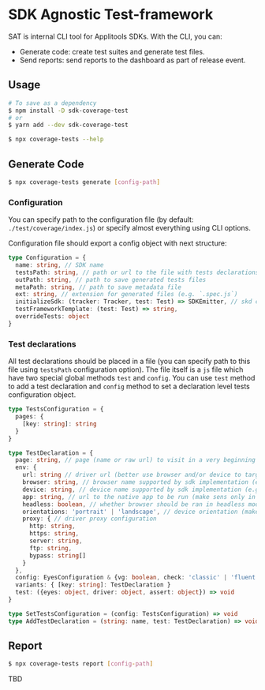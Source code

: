 # SDK Agnostic Test-framework

SAT is internal CLI tool for Applitools SDKs. With the CLI, you can:

- Generate code: create test suites and generate test files.
- Send reports: send reports to the dashboard as part of release event.

## Usage

```sh
# To save as a dependency
$ npm install -D sdk-coverage-test
# or
$ yarn add --dev sdk-coverage-test

$ npx coverage-tests --help
```

## Generate Code

```sh
$ npx coverage-tests generate [config-path]
```

### Configuration

You can specify path to the configuration file (by default: `./test/coverage/index.js`) or specify almost everything using CLI options.

Configuration file should export a config object with next structure:

```ts
type Configuration = {
  name: string, // SDK name
  testsPath: string, // path or url to the file with tests declarations
  outPath: string, // path to save generated tests files
  metaPath: string, // path to save metadata file
  ext: string, // extension for generated files (e.g. `.spec.js`)
  initializeSdk: (tracker: Tracker, test: Test) => SDKEmitter, // skd constructor which returns all possible commands
  testFrameworkTemplate: (test: Test) => string,
  overrideTests: object
}
```

### Test declarations

All test declarations should be placed in a file (you can specify path to this file using `testsPath` configuration option). The file itself is a `js` file which have two special global methods `test` and `config`. You can use `test` method to add a test declaration and `config` method to set a declaration level tests configuration object.

```ts
type TestsConfiguration = {
  pages: {
    [key: string]: string
  }
}

type TestDeclaration = {
  page: string, // page (name or raw url) to visit in a very beginning of the test
  env: {
    url: string // driver url (better use browser and/or device to target a specific driver)
    browser: string, // browser name supported by sdk implementation (e.g. 'chrome' or 'ie-11')
    device: string, // device name supported by sdk implementation (e.g 'Pixel 4' or 'iPhone XS')
    app: string, // url to the native app to be run (make sens only in combination with `device`)
    headless: boolean, // whether browser should be ran in headless mode
    orientations: 'portrait' | 'landscape', // device orientation (make sens only in combination with `device`)
    proxy: { // driver proxy configuration
      http: string,
      https: string,
      server: string,
      ftp: string,
      bypass: string[]
    }
  },
  config: EyesConfiguration & {vg: boolean, check: 'classic' | 'fluent'}
  variants: { [key: string]: TestDeclaration }
  test: ({eyes: object, driver: object, assert: object}) => void
}

type SetTestsConfiguration = (config: TestsConfiguration) => void
type AddTestDeclaration = (string: name, test: TestDeclaration) => void
```

## Report

```sh
$ npx coverage-tests report [config-path]
```

TBD